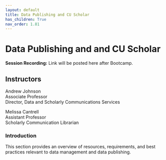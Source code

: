 ```yaml
---
layout: default
title: Data Publishing and CU Scholar
has_children: True
nav_order: 1.81
---
```


# Data Publishing and and CU Scholar

**Session Recording:** Link will be posted here after Bootcamp. 

## Instructors

Andrew Johnson  
Associate Professor  
Director, Data and Scholarly Communications Services

Melissa Cantrell  
Assistant Professor  
Scholarly Communication Librarian


### Introduction

This section provides an overview of resources, requirements, and best practices relevant to data management and data publishing.
